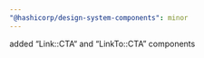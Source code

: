 ```yaml
---
"@hashicorp/design-system-components": minor
---
```


added “Link::CTA“ and “LinkTo::CTA” components
